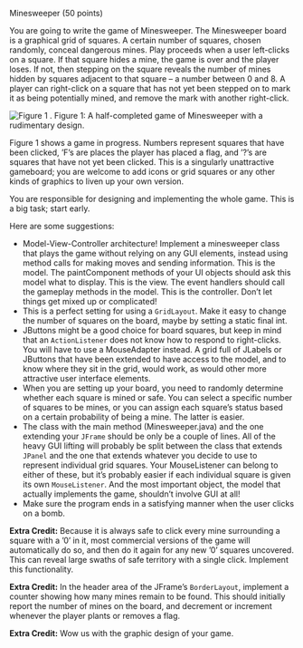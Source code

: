 Minesweeper (50 points)

You are going to write the game of Minesweeper. The Minesweeper board is a graphical grid of squares. A certain number of squares, chosen randomly, conceal dangerous mines. Play proceeds when a user left-clicks on a square. If that square hides a mine, the game is over and the player loses. If not, then stepping on the square reveals the number of mines hidden by squares adjacent to that square – a number between 0 and 8. A player can right-click on a square that has not yet been stepped on to mark it as being potentially mined, and remove the mark with another right-click.

![Figure 1](https://i.stack.imgur.com/y0eJq.png) . 
Figure 1: A half-completed game of Minesweeper with a rudimentary design.

Figure 1 shows a game in progress. Numbers represent squares that have been clicked, ’F’s are places the player has placed a flag, and ’?’s are squares that have not yet been clicked. This is a singularly unattractive gameboard; you are welcome to add icons or grid squares or any other kinds of graphics to liven up your own version.

You are responsible for designing and implementing the whole game. This is a big task; start early.

Here are some suggestions:

- Model-View-Controller architecture! Implement a minesweeper class that plays the game
without relying on any GUI elements, instead using method calls for making moves and
sending information. This is the model. The paintComponent methods of your UI objects
should ask this model what to display. This is the view. The event handlers should call the gameplay methods in the model. This is the controller. Don’t let things get mixed up or complicated!
- This is a perfect setting for using a `GridLayout`. Make it easy to change the number of squares on the board, maybe by setting a static final int.
- JButtons might be a good choice for board squares, but keep in mind that an `ActionListener` does not know how to respond to right-clicks. You will have to use a MouseAdapter instead. A grid full of JLabels or JButtons that have been extended to have access to the model, and to know where they sit in the grid, would work, as would other more attractive user interface elements.
- When you are setting up your board, you need to randomly determine whether each square
is mined or safe. You can select a specific number of squares to be mines, or you can assign each square’s status based on a certain probability of being a mine. The latter is easier.
- The class with the main method (Minesweeper.java) and the one extending your `JFrame`
should be only be a couple of lines. All of the heavy GUI lifting will probably be split
between the class that extends `JPanel` and the one that extends whatever you decide to use to represent individual grid squares. Your MouseListener can belong to either of these, but it’s probably easier if each individual square is given its own `MouseListener`. And the most important object, the model that actually implements the game, shouldn’t involve GUI at all!
- Make sure the program ends in a satisfying manner when the user clicks on a bomb.


**Extra Credit:** Because it is always safe to click every mine surrounding a square with a ’0’ in it, most commercial versions of the game will automatically do so, and then do it again for any new ’0’ squares uncovered. This can reveal large swaths of safe territory with a single click. Implement this functionality.

**Extra Credit:** In the header area of the JFrame’s `BorderLayout`, implement a counter showing
how many mines remain to be found. This should initially report the number of mines on the board, and decrement or increment whenever the player plants or removes a flag.

**Extra Credit:** Wow us with the graphic design of your game.
